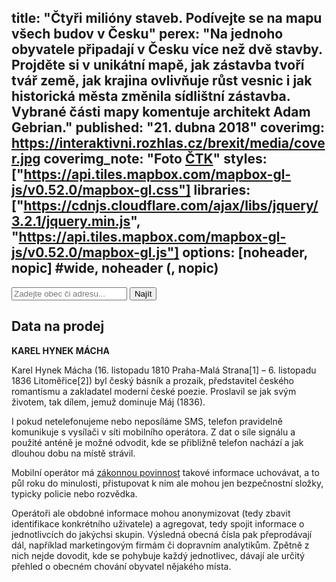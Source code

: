title: "Čtyři milióny staveb. Podívejte se na mapu všech budov v Česku"
perex: "Na jednoho obyvatele připadají v Česku více než dvě stavby. Projděte si v unikátní mapě, jak zástavba tvoří tvář země, jak krajina ovlivňuje růst vesnic i jak historická města změnila sídlištní zástavba. Vybrané části mapy komentuje architekt Adam Gebrian."
published: "21. dubna 2018"
coverimg: https://interaktivni.rozhlas.cz/brexit/media/cover.jpg
coverimg_note: "Foto <a href='#'>ČTK</a>"
styles: ["https://api.tiles.mapbox.com/mapbox-gl-js/v0.52.0/mapbox-gl.css"]
libraries: ["https://cdnjs.cloudflare.com/ajax/libs/jquery/3.2.1/jquery.min.js", "https://api.tiles.mapbox.com/mapbox-gl-js/v0.52.0/mapbox-gl.js"]
options: [noheader, nopic] #wide, noheader (, nopic)
---
</div>
<div id="mapdiv">
<form action="?" id='frm-geocode'>
	  <div class="inputs">
	    <input type="text" id="inp-geocode" placeholder="Zadejte obec či adresu...">
	    <input type="submit" id="inp-btn" value="Najít">
	  </div>
	</form>
	<div id="map" class="map"></div>
</wide>

## Data na prodej
<right>
	<p>
	<b>KAREL HYNEK MÁCHA</b>
	</p><p>
	Karel Hynek Mácha (16. listopadu 1810 Praha-Malá Strana[1] – 6. listopadu 1836 Litoměřice[2]) byl český básník a prozaik, představitel českého romantismu a zakladatel moderní české poezie. Proslavil se jak svým životem, tak dílem, jemuž dominuje Máj (1836).
	</p>
</right>

I pokud netelefonujeme nebo neposíláme SMS, telefon pravidelně komunikuje s vysílači v síti mobilního operátora. Z dat o síle signálu a použité anténě je možné odvodit, kde se přibližně telefon nachází a jak dlouhou dobu na místě strávil.

Mobilní operátor má [zákonnou povinnost](https://www.zakonyprolidi.cz/cs/2005-127/zneni-20160919#p97-3) takové informace uchovávat, a to půl roku do minulosti, přistupovat k nim ale mohou jen bezpečnostní složky, typicky policie nebo rozvědka.

Operátoři ale obdobné informace mohou anonymizovat (tedy zbavit identifikace konkrétního uživatele) a agregovat, tedy spojit informace o jednotlivcích do jakýchsi skupin. Výsledná obecná čísla pak přeprodávají dál, například marketingovým firmám či dopravním analytikům. Zpětně z nich nejde dovodit, kde se pohybuje každý jednotlivec, dávají ale určitý přehled o obecném chování obyvatel nějakého místa.
